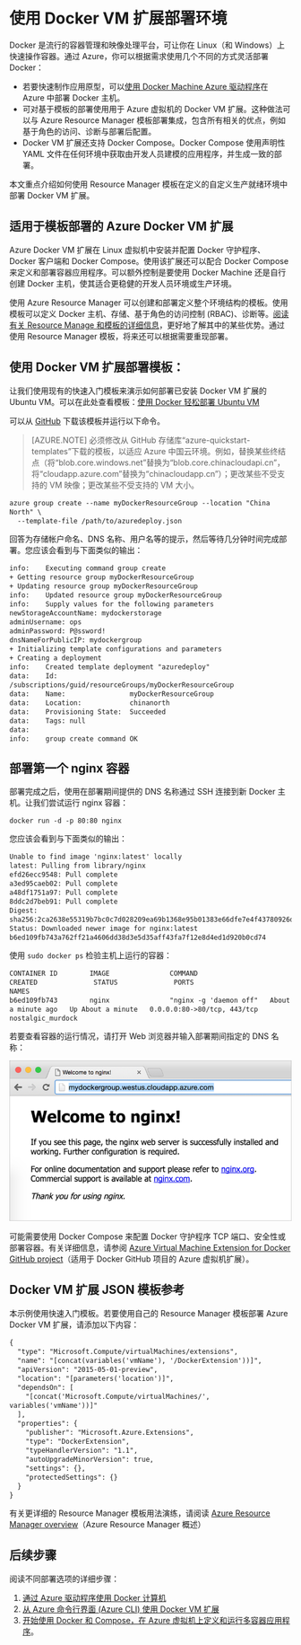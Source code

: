 <properties
   pageTitle="了解 Azure 上的 Docker VM 扩展 | Azure"
   description="了解如何使用 Docker VM 扩展快速安全地在 Azure 中部署 Docker 环境"
   services="virtual-machines-linux"
   documentationCenter=""
   authors="iainfoulds"
   manager="timlt"
   editor=""/>

<tags
	ms.service="virtual-machines-linux"
	ms.date="07/20/2016"
	wacn.date="09/12/2016"/>

# 使用 Docker VM 扩展部署环境

Docker 是流行的容器管理和映像处理平台，可让你在 Linux（和 Windows）上快速操作容器。通过 Azure，你可以根据需求使用几个不同的方式灵活部署 Docker：

- 若要快速制作应用原型，可以[使用 Docker Machine Azure 驱动程序](/documentation/articles/virtual-machines-linux-docker-machine/)在 Azure 中部署 Docker 主机。
- 可对基于模板的部署使用用于 Azure 虚拟机的 Docker VM 扩展。这种做法可以与 Azure Resource Manager 模板部署集成，包含所有相关的优点，例如基于角色的访问、诊断与部署后配置。
- Docker VM 扩展还支持 Docker Compose。Docker Compose 使用声明性 YAML 文件在任何环境中获取由开发人员建模的应用程序，并生成一致的部署。

本文重点介绍如何使用 Resource Manager 模板在定义的自定义生产就绪环境中部署 Docker VM 扩展。

## 适用于模板部署的 Azure Docker VM 扩展

Azure Docker VM 扩展在 Linux 虚拟机中安装并配置 Docker 守护程序、Docker 客户端和 Docker Compose。使用该扩展还可以配合 Docker Compose 来定义和部署容器应用程序。可以额外控制是要使用 Docker Machine 还是自行创建 Docker 主机，使其适合更稳健的开发人员环境或生产环境。

使用 Azure Resource Manager 可以创建和部署定义整个环境结构的模板。使用模板可以定义 Docker 主机、存储、基于角色的访问控制 (RBAC)、诊断等。[阅读有关 Resource Manage 和模板的详细信息](/documentation/articles/resource-group-overview/)，更好地了解其中的某些优势。通过使用 Resource Manager 模板，将来还可以根据需要重现部署。

## 使用 Docker VM 扩展部署模板：

让我们使用现有的快速入门模板来演示如何部署已安装 Docker VM 扩展的 Ubuntu VM。可以在此处查看模板：[使用 Docker 轻松部署 Ubuntu VM](https://github.com/Azure/azure-quickstart-templates/tree/master/docker-simple-on-ubuntu)

可以从 [GitHub](https://raw.githubusercontent.com/Azure/azure-quickstart-templates/master/docker-simple-on-ubuntu/azuredeploy.json) 下载该模板并运行以下命令。

>[AZURE.NOTE] 必须修改从 GitHub 存储库“azure-quickstart-templates”下载的模板，以适应 Azure 中国云环境。例如，替换某些终结点（将“blob.core.windows.net”替换为“blob.core.chinacloudapi.cn”，将“cloudapp.azure.com”替换为“chinacloudapp.cn”）；更改某些不受支持的 VM 映像；更改某些不受支持的 VM 大小。

	azure group create --name myDockerResourceGroup --location "China North" \
	  --template-file /path/to/azuredeploy.json

回答为存储帐户命名、DNS 名称、用户名等的提示，然后等待几分钟时间完成部署。您应该会看到与下面类似的输出：

	info:    Executing command group create
	+ Getting resource group myDockerResourceGroup
	+ Updating resource group myDockerResourceGroup
	info:    Updated resource group myDockerResourceGroup
	info:    Supply values for the following parameters
	newStorageAccountName: mydockerstorage
	adminUsername: ops
	adminPassword: P@ssword!
	dnsNameForPublicIP: mydockergroup
	+ Initializing template configurations and parameters
	+ Creating a deployment
	info:    Created template deployment "azuredeploy"
	data:    Id:                  /subscriptions/guid/resourceGroups/myDockerResourceGroup
	data:    Name:                myDockerResourceGroup
	data:    Location:            chinanorth
	data:    Provisioning State:  Succeeded
	data:    Tags: null
	data:
	info:    group create command OK

## 部署第一个 nginx 容器

部署完成之后，使用在部署期间提供的 DNS 名称通过 SSH 连接到新 Docker 主机。让我们尝试运行 nginx 容器：

	docker run -d -p 80:80 nginx

您应该会看到与下面类似的输出：

	Unable to find image 'nginx:latest' locally
	latest: Pulling from library/nginx
	efd26ecc9548: Pull complete
	a3ed95caeb02: Pull complete
	a48df1751a97: Pull complete
	8ddc2d7beb91: Pull complete
	Digest: sha256:2ca2638e55319b7bc0c7d028209ea69b1368e95b01383e66dfe7e4f43780926d
	Status: Downloaded newer image for nginx:latest
	b6ed109fb743a762ff21a4606dd38d3e5d35aff43fa7f12e8d4ed1d920b0cd74

使用 `sudo docker ps` 检验主机上运行的容器：

	CONTAINER ID        IMAGE               COMMAND                  CREATED              STATUS              PORTS                         NAMES
	b6ed109fb743        nginx               "nginx -g 'daemon off"   About a minute ago   Up About a minute   0.0.0.0:80->80/tcp, 443/tcp   nostalgic_murdock

若要查看容器的运行情况，请打开 Web 浏览器并输入部署期间指定的 DNS 名称：

![运行 ngnix 容器](./media/virtual-machines-linux-dockerextension/nginxrunning.png)

可能需要使用 Docker Compose 来配置 Docker 守护程序 TCP 端口、安全性或部署容器。有关详细信息，请参阅 [Azure Virtual Machine Extension for Docker GitHub project](https://github.com/Azure/azure-docker-extension/)（适用于 Docker GitHub 项目的 Azure 虚拟机扩展）。

## Docker VM 扩展 JSON 模板参考

本示例使用快速入门模板。若要使用自己的 Resource Manager 模板部署 Azure Docker VM 扩展，请添加以下内容：

	{
	  "type": "Microsoft.Compute/virtualMachines/extensions",
	  "name": "[concat(variables('vmName'), '/DockerExtension'))]",
	  "apiVersion": "2015-05-01-preview",
	  "location": "[parameters('location')]",
	  "dependsOn": [
	    "[concat('Microsoft.Compute/virtualMachines/', variables('vmName'))]"
	  ],
	  "properties": {
	    "publisher": "Microsoft.Azure.Extensions",
	    "type": "DockerExtension",
	    "typeHandlerVersion": "1.1",
	    "autoUpgradeMinorVersion": true,
	    "settings": {},
	    "protectedSettings": {}
	  }
	}

有关更详细的 Resource Manager 模板用法演练，请阅读 [Azure Resource Manager overview](/documentation/articles/resource-group-overview/)（Azure Resource Manager 概述）

## 后续步骤

阅读不同部署选项的详细步骤：

1. [通过 Azure 驱动程序使用 Docker 计算机](/documentation/articles/virtual-machines-linux-docker-machine/)
2. [从 Azure 命令行界面 (Azure CLI) 使用 Docker VM 扩展](/documentation/articles/virtual-machines-linux-classic-cli-use-docker/)
3. [开始使用 Docker 和 Compose，在 Azure 虚拟机上定义和运行多容器应用程序](/documentation/articles/virtual-machines-linux-docker-compose-quickstart/)。

<!---HONumber=Mooncake_0905_2016-->